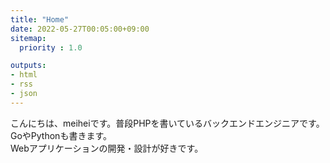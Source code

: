 ```yaml
---
title: "Home"
date: 2022-05-27T00:05:00+09:00
sitemap:
  priority : 1.0

outputs:
- html
- rss
- json
---
```

こんにちは、meiheiです。普段PHPを書いているバックエンドエンジニアです。GoやPythonも書きます。  
Webアプリケーションの開発・設計が好きです。
